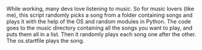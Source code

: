 While working, many devs love listening to music. So for music lovers (like me), this script randomly picks a song from a folder containing songs and plays it with the help of the OS and random modules in Python.
The code goes to the music directory containing all the songs you want to play, and puts them all in a list. Then it randomly plays each song one after the other. The os.startfile plays the song.
